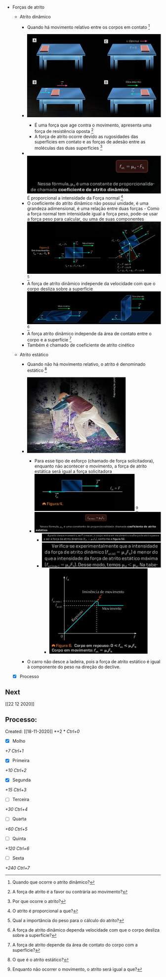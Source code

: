 -   Forças de atrito
    -   Atrito dinâmico
        -   Quando há movimento relativo entre os corpos em contato [^1]

		[^1]: Quando que ocorre o atrito dinâmico?	

        -   ![](Imagens/markdown-img-paste-20200727025407938.png)
            -   É uma força que age contra o movimento, apresenta uma força de resistência oposta [^2]

			[^2]: A força de atrito é a favor ou contrária ao movimento?

            -   A força de atrito ocorre devido as rugosidades das superfícies em contato e as forças de adesão entre as moléculas das duas superfícies [^3]

		[^3]: Por que ocorre o atrito?

        -    ![](Imagens/markdown-img-paste-20200727030151736.png)É proporcional a intensidade da Força normal [^4]
			
		[^4]: O atrito é proporcional a que?
			
           -   O coeficiente do atrito dinâmico não possui unidade, é uma grandeza adimensional, é uma relação entre duas forças
            -   Como a força normal tem intensidade igual a força peso, pode-se usar a força peso para calcular, ou uma de suas componentes ![](Imagens/markdown-img-paste-20200727030712402.png) [^5]

		[^5]: Qual a importância do peso para o cálculo do atrito?

        -   A força de atrito dinâmico independe da velocidade com que o corpo desliza sobre a superfície ![](Imagens/markdown-img-paste-20200727030918143.png) [^6]

		[^6]: A força de atrito dinâmico dependa velocidade com que o corpo desliza sobre a superfície?

        -   A força atrito dinâmico independe da área de contato entre o corpo e a superfície [^7]

		[^7]: A força de atrito depende da área de contato do corpo com a superfície?

        -   Também é chamado de coeficiente de atrito cinético
    -   Atrito estático
        -   Quando não há movimento relativo, o atrito é denominado estático [^8]

		[^8]: O que é o atrito estático?

        -   ![](Imagens/markdown-img-paste-20200727032730178.png)
            -   Para esse tipo de esforço (chamado de força solicitadora), enquanto não acontecer o movimento, a força de atrito estática será igual a força solicitadora ![](Imagens/markdown-img-paste-20200727033003342.png) [^9]

			[^9]: Enquanto não ocorrer o movimento, o atrito será igual a que?

            -   ![](Imagens/markdown-img-paste-20200727033217180.png)
                -   ![](Imagens/markdown-img-paste-20200727033428278.png)
                -   ![](Imagens/markdown-img-paste-20200727033549640.png)
                    -   ![](Imagens/markdown-img-paste-20200727033712804.png)
        -   O carro não desce a ladeira, pois a força de atrito estático é igual à componente do peso na direção do declive.
    
    - [x] Processo 

## Next
[[22 12 2020]]
## Processo:
Created: [[18-11-2020]]
*+2 *  *Ctrl+0*
- [x] Molho  

*+7*  *Ctrl+1*

- [x] Primeira 

*+10*  *Ctrl+2*

- [x] Segunda

*+15*  *Ctrl+3*

- [ ] Terceira 

*+30*  *Ctrl+4*

- [ ] Quarta 

*+60*  *Ctrl+5*

- [ ] Quinta 

*+120*  *Ctrl+6*

- [ ] Sexta 

*+240*  *Ctrl+7*
